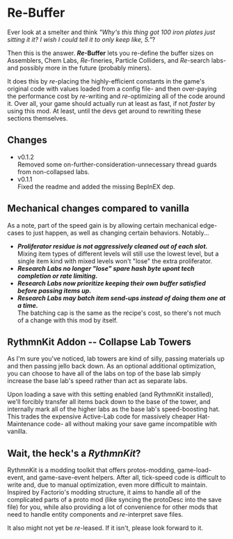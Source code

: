 # Re-Buffer
Ever look at a smelter and think *"Why's this thing got 100 iron plates just sitting it it? I wish I could tell it to only keep like, 5."*?

Then this is the answer. ***Re*-Buffer** lets you re-define the buffer sizes on Assemblers, Chem Labs, *Re*-fineries, Particle Colliders, and *Re*-search labs- and possibly more in the future (probably miners).

It does this by *re*-placing the highly-efficient constants in the game's original code with values loaded from a config file- and then over-paying the performance cost by *re*-writing and *re*-optimizing all of the code around it. Over all, your game should actually run at least as fast, if not *faster* by using this mod. At least, until the devs get around to rewriting these sections themselves.

## Changes

- v0.1.2<br />Removed some on-further-consideration-unnecessary thread guards from non-collapsed labs.
- v0.1.1<br />Fixed the readme and added the missing BepInEX dep.

## Mechanical changes compared to vanilla
As a note, part of the speed gain is by allowing certain mechanical edge-cases to just happen, as well as changing certain behaviors. Notably...
- ***Proliferator residue is not aggressively cleaned out of each slot.***<br />Mixing item types of different levels will still use the lowest level, but a single item kind with mixed levels won't "lose" the extra proliferator.
- ***Research Labs no longer "lose" spare hash byte upont tech completion or rate limiting.***
- ***Research Labs now prioritize keeping their own buffer satisfied before passing items up.***
- ***Research Labs may batch item send-ups instead of doing them one at a time.***<br />The batching cap is the same as the recipe's cost, so there's not much of a change with this mod by itself.

## RythmnKit Addon -- Collapse Lab Towers
As I'm sure you've noticed, lab towers are kind of silly, passing materials up and then passing jello back down. As an optional additional optimization, you can choose to have all of the labs on top of the base lab simply increase the base lab's speed rather than act as separate labs.

Upon loading a save with this setting enabled (and RythmnKit installed), we'll forcibly transfer all items back down to the base of the tower, and internally mark all of the higher labs as the base lab's speed-boosting hat. This trades the expensive Active-Lab code for massively cheaper Hat-Maintenance code- all without making your save game incompatible with vanilla.

## Wait, the heck's a *RythmnKit*?
RythmnKit is a modding toolkit that offers protos-modding, game-load-event, and game-save-event helpers. After all, tick-speed code is difficult to write and, due to manual optimization, even more difficult to maintain. Inspired by Factorio's modding structure, it aims to handle all of the complicated parts of a proto mod (like syncing the protoDesc into the save file) for you, while also providing a lot of convenience for other mods that need to handle entity components and *re*-interpret save files.

It also might not yet be *re*-leased. If it isn't, please look forward to it.
